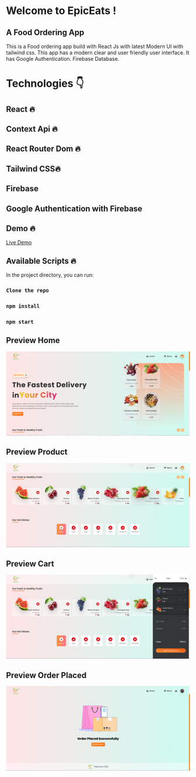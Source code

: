 # Welcome to EpicEats !

## A Food Ordering App

<p>This is a Food ordering app build with React Js with latest Modern UI with tailwind css. This app has a modern clear and user friendly user interface. It has Google Authentication. Firebase Database. </p>

# Technologies 👇

## React 🔥

## Context Api 🔥

## React Router Dom 🔥

## Tailwind CSS🔥

## Firebase

## Google Authentication with Firebase

## Demo 🔥

<a href="" target="_blank">Live Demo</a>

## Available Scripts 🔥

In the project directory, you can run:

### `Clone the repo`

### `npm install`

### `npm start`

## Preview Home

<div  align="center">

<img  src="./src/img/1.png"  alt="Google Clone" />
</div>

## Preview Product

<div  align="center"  >

<img  src="./src/img/2.png"  alt="Google Clone search" />
</div>

## Preview Cart

<div  align="center" >

<img  src="./src/img/3.png"  alt="Google Clone search" />
</div>

## Preview Order Placed

<div  align="center" >

<img  src="./src/img/4.png"  alt="Google Clone search" />
</div>

